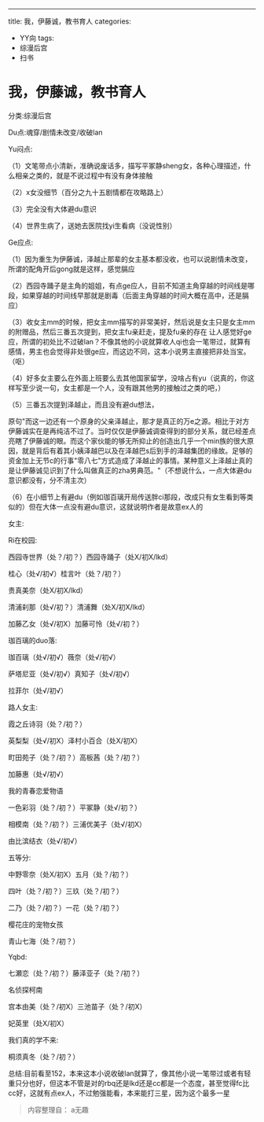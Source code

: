 ---
title: 我，伊藤诚，教书育人
categories:
- YY向
tags:
- 综漫后宫
- 扫书
# 我，伊藤诚，教书育人
分类:综漫后宫

Du点:魂穿/剧情未改变/收破lan

Yu闷点:

（1）文笔带点小清新，准确说废话多，描写平冢静sheng女，各种心理描述，什么相亲之类的，就是不说过程中有没有身体接触

（2）x女没细节（百分之九十五剧情都在攻略路上）

（3）完全没有大体避du意识

（4）世界生病了，送她去医院找yi生看病（没说性别）

Ge应点:

（1）因为重生为伊藤诚，泽越止那辈的女主基本都没收，也可以说剧情未改变，所谓的配角开后gong就是这样，感觉膈应

（2）西园寺踊子是主角的姐姐，有点ge应人，目前不知道主角穿越的时间线是哪段，如果穿越的时间线早那就是剧毒（后面主角穿越的时间大概在高中，还是膈应）

（3）收女主mm的时候，把女主mm描写的非常美好，然后说是女主只是女主mm的附赠品，然后三番五次提到，把女主fu亲赶走，提及fu亲的存在
让人感觉好ge应，所谓的初处比不过破lan？不像其他的小说就算收人qi也会一笔带过，就算有感情，男主也会觉得非处很ge应，而这边不同，这本小说男主直接把非处当宝。（呕）

（4）好多女主要么在外面上班要么去其他国家留学，没啥占有yu（说真的，你这样写至少说一句，女主都是一个人，没有跟其他男的接触过之类的吧，）

（5）三番五次提到泽越止，而且没有避du想法，

原句"而这一边还有一个原身的父亲泽越止，那才是真正的万e之源。相比于对方伊藤诚实在是再纯洁不过了。当时仅仅是伊藤诚调查得到的部分关系，就已经差点亮瞎了伊藤诚的眼。而这个家伙能的够无所抑止的创造出几乎一个min族的很大原因，就是背后有着其小姨泽越巴以及在泽越巴s后到手的泽越集团的缘故。足够的资金加上无节c的行事"零八七"方式造成了泽越止的事情。某种意义上泽越止真的是让伊藤诚见识到了什么叫做真正的zha男典范。"（不想说什么，一点大体避du意识都没有，分不清主次）

（6）在小细节上有避du（例如珈百璃开局传送胖ci那段，改成只有女生看到等类似的）但在大体一点没有避du意识，这就说明作者是故意ex人的

女主:

Ri在校园:

西园寺世界（处？/初？）西园寺踊子（处X/初X/lkd）

桂心（处√/初√）桂言叶（处？/初？）

贵真美奈（处X/初X/lkd）

清浦刹那（处√/初？）清浦舞（处X/初X/lkd）

加藤乙女（处√/初X）加藤可怜（处√/初？）

珈百璃的duo落:

珈百璃（处√/初√）薇奈（处√/初√）

萨塔尼亚（处√/初√）真知子（处√/初√）

拉菲尔（处√/初√）

路人女主:

霞之丘诗羽（处？/初？）

英梨梨（处√/初X）泽村小百合（处X/初X）

町田苑子（处？/初？）高板茜（处？/初？）

加藤惠（处√/初√）

我的青春恋爱物语

一色彩羽（处？/初？）平冢静（处√/初？）

相模南（处？/初？）三浦优美子（处√/初X）

由比滨结衣（处√/初√）

五等分:

中野零奈（处Ⅹ/初X）五月（处？/初？）

四叶（处？/初？）三玖（处？/初？）

二乃（处？/初？）一花（处？/初？）

樱花庄的宠物女孩

青山七海（处？/初？）

Yqbd:

七瀬恋（处？/初？）藤泽亚子（处？/初？）

名侦探柯南

宫本由美（处？/初X）三池苗子（处？/初X）

妃英里（处X/初X）

我们真的学不来:

桐须真冬（处？/初？）

总结:目前看至152，本来这本小说收破lan就算了，像其他小说一笔带过或者有轻重只分也好，但这本不管是对的rbq还是lkd还是cc都是一个态度，甚至觉得fc比cc好，这就有点ex人，不过勉强能看，本来能打三星，因为这个最多一星


> 内容整理自： a无趣